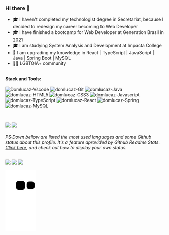 ### Hi there 👋
- 🎓 I haven't completed my technologist degree in Secretariat, because I decided to redesign my career becoming to Web Developer
- 🎓 I have finished a bootcamp for Web Developer at Generation Brasil in 2021
- 🎓 I am studying System Analysis and Development at Impacta College
- 🌱 I am upgrading my knowledge in React | TypeScript | JavaScript | Java | Spring Boot | MySQL 
- 🏳‍🌈 LGBTQIA+ community
<br>
<b>Stack and Tools:</b>

<div style="display: inline_block"><br>
  <table><div style="display: inline_block" align = "left">
  <img alt="Domlucaz-Vscode" height="30" width="40" src="https://cdn.jsdelivr.net/gh/devicons/devicon/icons/vscode/vscode-original.svg"/>
  <img alt="domlucaz-Git" height="30" width="40" src="https://cdn.jsdelivr.net/gh/devicons/devicon/icons/git/git-original.svg"/>
  <img alt="domlucaz-Java" height="30" width="40" src="https://cdn.jsdelivr.net/gh/devicons/devicon/icons/java/java-plain.svg"/>
  <img alt="domlucaz-HTML5" height="30" width="40" src="https://cdn.jsdelivr.net/gh/devicons/devicon/icons/html5/html5-original.svg"/> 
  <img alt="domlucaz-CSS3" height="30" width="40" src="https://cdn.jsdelivr.net/gh/devicons/devicon/icons/css3/css3-original.svg"/>
  <img alt="domlucaz-Javascript" height="30" width="40" src="https://cdn.jsdelivr.net/gh/devicons/devicon/icons/javascript/javascript-original.svg"/>
  <img alt="domlucaz-TypeScript" height="30" width="35" src="https://cdn.jsdelivr.net/gh/devicons/devicon/icons/typescript/typescript-original.svg"/>
  <img alt="domlucaz-React" height="30" width="40" src="https://cdn.jsdelivr.net/gh/devicons/devicon/icons/react/react-original.svg"/>
  <img alt="domlucaz-Spring" height="30" width="40" src="https://cdn.jsdelivr.net/gh/devicons/devicon/icons/spring/spring-original.svg" />
  <img alt="domlucaz-MySQL" height="40" width="40" src="https://cdn.jsdelivr.net/gh/devicons/devicon/icons/mysql/mysql-original-wordmark.svg"/>
  <br>
  </div></table>
</div>
<br>
<div align="Left-aligned">
  <a href="https://github.com/DomLucaz">
  <img height="180em" src="https://github-readme-stats.vercel.app/api?username=domlucaz&show_icons=true&theme=radical&include_all_commits=true&count_private=true"/>
  <img height="180em" src="https://github-readme-stats.vercel.app/api/top-langs/?username=domlucaz&layout=compact&langs_count=7&theme=radical"/>
  <a/>
</div>
<br>
<i> PS:Down bellow are listed the most used languages and some Github status about this profile. It's a feature aprovided by Github Readme Stats.<a href="https://github.com/anuraghazra/github-readme-stats"> Click here</a>, and check out how to display your own status.</i>

 ##
 
<div> 
 <a href = "mailto:contacto.figueiredo@gmail.com"><img src="https://img.shields.io/badge/-Gmail-%23333?style=for-the-badge&logo=gmail&logoColor=white" target="_blank"></a>
  <a href="https://instagram.com/domlucaz/" target="_blank"><img src="https://img.shields.io/badge/-Instagram-%23E4405F?style=for-the-badge&logo=instagram&logoColor=white" target="_blank"></a>
 <a href="https://www.linkedin.com/in/domlucaz" target="_blank"><img src="https://img.shields.io/badge/-LinkedIn-%230077B5?style=for-the-badge&logo=linkedin&logoColor=white" target="_blank"></a>
 
   ![Snake animation](https://github.com/domlucaz/domlucaz/blob/output/github-contribution-grid-snake.svg)
 </div> 
